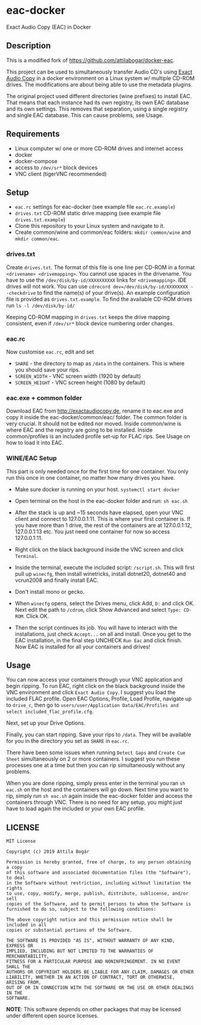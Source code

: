 # eac-docker

Exact Audio Copy (EAC) in Docker


## Description

This is a modified fork of https://github.com/attilabogar/docker-eac.

This project can be used to simultaneously transfer Audio CD's using [Exact
Audio Copy](http://exactaudiocopy.de/) in a docker environment on a Linux
system w/ multiple CD-ROM drives. The modifications are about being able to use the metadata plugins.

The original project used different directories (wine prefixes) to install EAC.
That means that each instance had its own registry, its own EAC database and its own settings.
This removes that separation, using a single registry and single EAC database. This can cause problems, see Usage.

## Requirements

  - Linux computer w/ one or more CD-ROM drives and internet access
  - docker
  - docker-compose
  - access to `/dev/sr*` block devices
  - VNC client (tigerVNC recommended)

## Setup

  - `eac.rc` settings for eac-docker (see example file `eac.rc.example`)
  - `drives.txt` CD-ROM static drive mapping (see example file `drives.txt.example`)
  - Clone this repository to your Linux system and navigate to it.
  - Create common/wine and common/eac folders: `mkdir common/wine` and `mkdir common/eac`.

### drives.txt

Create `drives.txt`.  The format of this file is one line per CD-ROM in a
format `<drivename> <drivemapping>`. You cannot use spaces in the drivename.
You have to use the `/dev/disk/by-id/XXXXXXXXXX` links for `<drivemapping>`. IDE drives will not work. 
You can use `cdrecord dev=/dev/disk/by-id/XXXXXXXX --checkdrive` to find the name(s) of your drive(s).
An example configuration file is provided
as `drives.txt.example`. To find the available CD-ROM drives run `ls -l
/dev/disk/by-id/`

Keeping CD-ROM mapping in `drives.txt` keeps the drive mapping consistent, even
if `/dev/sr*` block device numbering order changes.

### eac.rc

Now customise `eac.rc`, edit and set
  - `SHARE` - the directory to map as `/data` in the containers. This is where you should save your rips.
  - `SCREEN_WIDTH` - VNC screen width (1920 by default)
  - `SCREEN_HEIGHT` - VNC screen height (1080 by default)

### eac.exe + common folder
Download EAC from http://exactaudiocopy.de, rename it to eac.exe and copy it inside the eac-docker/common/eac/ folder.
The common folder is very crucial. It should not be edited nor moved. Inside common/wine is where EAC and the registry are going to be installed.
Inside common/profiles is an included profile set-up for FLAC rips. See Usage on how to load it into EAC.
  
### WINE/EAC Setup

This part is only needed once for the first time for one container. You only run this once in one container, no matter how many drives you have.

  - Make sure docker is running on your host. `systemctl start docker`
  - Open terminal on the host in the eac-docker folder and run: `sh eac.sh`
  - After the stack is up and ~15 seconds have elapsed, open your VNC client and connect to 127.0.0.1:11.
  This is where your first container is. If you have more than 1 drive, the rest of the containers are at 127.0.0.1:12, 127.0.0.1:13 etc.
  You just need one container for now so access 127.0.0.1:11.

  - Right click on the black background inside the VNC screen and click `Terminal`.
  - Inside the terminal, execute the included script: `/script.sh`.
  This will first pull up `winecfg`, then install winetricks, install dotnet20, dotnet40 and vcrun2008 and finally install EAC.
  - Don't install mono or gecko.
  - When `winecfg` opens, select the Drives menu, click Add, `D:` and click OK. Next edit the path to `/cdrom`, click Show Advanced and select `Type: CD-ROM`. Click OK.
  - Then the script continues its job. You will have to interact with the installations, just check `Accept...` on all and install. Once you get to the EAC installation, in the final step UNCHECK `Run Eac` and click finish. Now EAC is installed for all your containers and drives!

## Usage

You can now access your containers through your VNC application and begin ripping. To run EAC, right click on the black background inside the VNC environment and click `Exact Audio Copy`.
I suggest you load the included FLAC profile. Open EAC Options, Profile, Load Profile, navigate up to `drive_c`, then go to `users/user/Application Data/EAC/Profiles and select included_flac_profile.cfg`.

Next, set up your Drive Options.

Finally, you can start ripping. Save your rips to `/data`. They will be available for you in the directory you set as `SHARE` in `eac.rc`.

There have been some issues when running `Detect Gaps` and `Create Cue Sheet` simultaneously on 2 or more containers.
I suggest you run these processes one at a time but then you can rip simultaneously without any problems.

When you are done ripping, simply press enter in the terminal you ran `sh eac.sh` on the host and the containers will go down.
Next time you want to rip, simply run `sh eac.sh` again inside the eac-docker folder and access the containers through VNC.
There is no need for any setup, you might just have to load again the included or your own EAC profile.

## LICENSE

    MIT License

    Copyright (c) 2019 Attila Bogár

    Permission is hereby granted, free of charge, to any person obtaining a copy
    of this software and associated documentation files (the "Software"), to deal
    in the Software without restriction, including without limitation the rights
    to use, copy, modify, merge, publish, distribute, sublicense, and/or sell
    copies of the Software, and to permit persons to whom the Software is
    furnished to do so, subject to the following conditions:

    The above copyright notice and this permission notice shall be included in all
    copies or substantial portions of the Software.

    THE SOFTWARE IS PROVIDED "AS IS", WITHOUT WARRANTY OF ANY KIND, EXPRESS OR
    IMPLIED, INCLUDING BUT NOT LIMITED TO THE WARRANTIES OF MERCHANTABILITY,
    FITNESS FOR A PARTICULAR PURPOSE AND NONINFRINGEMENT. IN NO EVENT SHALL THE
    AUTHORS OR COPYRIGHT HOLDERS BE LIABLE FOR ANY CLAIM, DAMAGES OR OTHER
    LIABILITY, WHETHER IN AN ACTION OF CONTRACT, TORT OR OTHERWISE, ARISING FROM,
    OUT OF OR IN CONNECTION WITH THE SOFTWARE OR THE USE OR OTHER DEALINGS IN THE
    SOFTWARE.

**NOTE**: This software depends on other packages that may be licensed under
different open source licenses.
